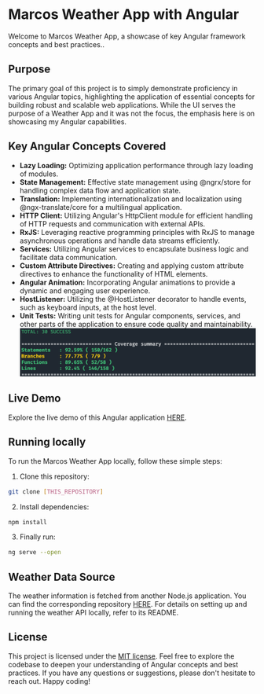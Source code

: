 # Marcos Weather App with Angular
Welcome to Marcos Weather App, a showcase of key Angular framework concepts and best practices..

## Purpose
The primary goal of this project is to simply demonstrate proficiency in various Angular topics, highlighting the application of essential concepts for building robust and scalable web applications. While the UI serves the purpose of a Weather App and it was not the focus, the emphasis here is on showcasing my Angular capabilities.

## Key Angular Concepts Covered
* **Lazy Loading:** Optimizing application performance through lazy loading of modules.
* **State Management:** Effective state management using @ngrx/store for handling complex data flow and application state.
* **Translation:** Implementing internationalization and localization using @ngx-translate/core for a multilingual application.
* **HTTP Client:** Utilizing Angular's HttpClient module for efficient handling of HTTP requests and communication with external APIs.
* **RxJS:** Leveraging reactive programming principles with RxJS to manage asynchronous operations and handle data streams efficiently.
* **Services:** Utilizing Angular services to encapsulate business logic and facilitate data communication.
* **Custom Attribute Directives:** Creating and applying custom attribute directives to enhance the functionality of HTML elements.
* **Angular Animation:** Incorporating Angular animations to provide a dynamic and engaging user experience.
* **HostListener:** Utilizing the @HostListener decorator to handle events, such as keyboard inputs, at the host level.
* **Unit Tests:** Writing unit tests for Angular components, services, and other parts of the application to ensure code quality and maintainability.
![Example Image](./src/assets/images/test-coverage.png)
## Live Demo
Explore the live demo of this Angular application [HERE](https://marcos-weather-app.web.app/weather).

## Running locally
To run the Marcos Weather App locally, follow these simple steps:

1. Clone this repository:
```bash
git clone [THIS_REPOSITORY]
```

2. Install dependencies:
```bash
npm install
```

3. Finally run:
```bash
ng serve --open
```

## Weather Data Source
The weather information is fetched from another Node.js application. You can find the corresponding repository [HERE](https://github.com/MarcosJanuario/weather-api/blob/main/README.md).
For details on setting up and running the weather API locally, refer to its README.

## License
This project is licensed under the [MIT license](https://opensource.org/license/mit/). Feel free to explore the codebase to deepen your understanding of Angular concepts and best practices. If you have any questions or suggestions, please don't hesitate to reach out. Happy coding!
